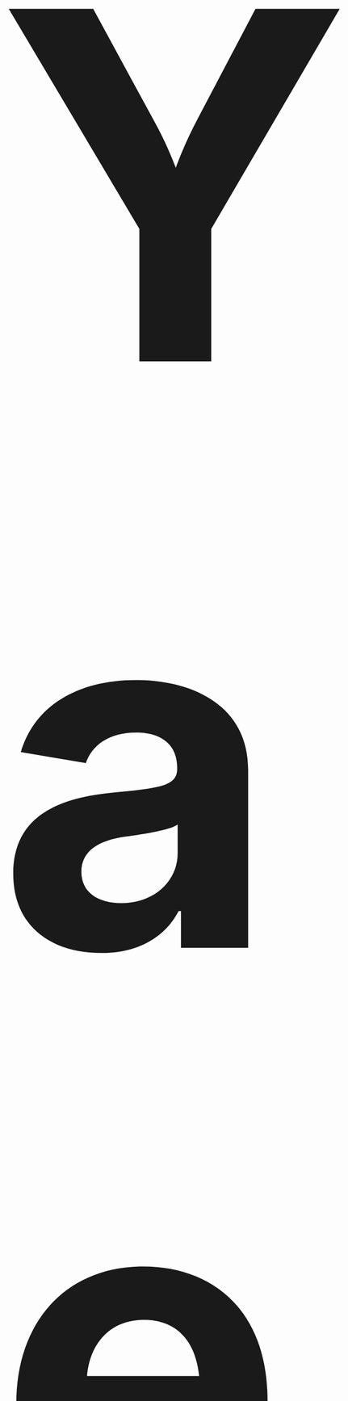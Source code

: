 <p style="font-size:100vw">  <b> Yael Greenberg</b> </font> </p>
<p> Software Engineer</p>

#

Holds a software engineer certificate from the Ministry of Education, plus further training with Ultra
Code and participation in an Embedded Bootcamp at a security company. Demonstrates proficiency
in logical-mathematical thinking, meets deadlines, has deep analytical ability, understands written
code, and skillfully modifies it to fit specific requirements. Demonstrates strong motivation and a
strong desire to excel.

### My Skills 
[![My Skills](https://skillicons.dev/icons?i=cpp,py,c,raspberrypi,cmake,linux,git,github,cs,dotnet,java,js,ts,html,css,react,redux,angular,bootstrap,nodejs,mongodb,visualstudio,vscode,anaconda,idea,postman,stackoverflow,ai,pr)](https://skillicons.dev)


### My Projects
 - [**Final Project**](https://github.com/maintenance-system) - (Under Development) Remote control system for field personnel during fault handling.
 - [**Stationery Shop Website**](https://github.com/MyNameIsYg/stationery-shop-website) - Website for sales 
 - [**Super Mario Game**](https://github.com/MyNameIsYg/SuperMario) - Created a Mario clone using C++ and leveraged object-oriented programming principles. Applied best programming practices and design patterns for maintainable code.
 - For more of my projects, check out my [Repositories](https://github.com/MyNameIsYg?tab=repositories).


<a href="https://github.com/MyNameIsYg/convoychat">
  <img height=200 align="center" src="https://github-readme-stats.vercel.app/api/top-langs?username=MyNameIsYg&layout=compact&langs_count=8&card_width=320" />
</a>
<a href="https://github.com/MyNameIsYg/github-readme-stats">
  <img height=200 align="center" src="https://github-readme-stats.vercel.app/api?username=MyNameIsYg" />
</a>
<br><br><br>

###

## <b>You can contact me by email [yael.greenberg4@gmail.com](mailto:yael.greenberg4@gmail.com)</b>



<!--
**MyNameIsYg/MyNameIsYg** is a ✨ _special_ ✨ repository because its `README.md` (this file) appears on your GitHub profile.

Here are some ideas to get you started:

- 🔭 I’m currently working on ...
- 🌱 I’m currently learning ...
- 👯 I’m looking to collaborate on ...
- 🤔 I’m looking for help with ...
- 💬 Ask me about ...
- 📫 How to reach me: ...
- 😄 Pronouns: ...
- ⚡ Fun fact: ...
-->
